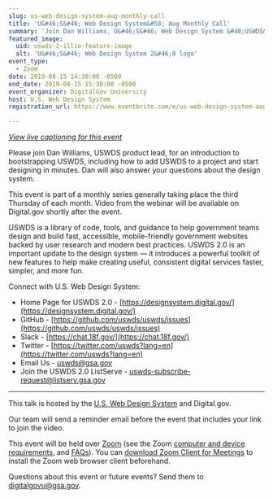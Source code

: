 ```yaml
---
slug: us-web-design-system-aug-monthly-call
title: 'U&#46;S&#46; Web Design System&#58; Aug Monthly Call'
summary: 'Join Dan Williams, U&#46;S&#46; Web Design System &#40;USWDS&#41; product lead, as he walks through the design system and answers your questions&#46; This month we’ll take a look at bootstrapping USWDS, including how to add USWDS to a project and start designing in minutes&#46;'
featured_image: 
  uid: uswds-2-illio-feature-image
  alt: 'U&#46;S&#46; Web Design System 2&#46;0 logo'
event_type: 
  - Zoom
date: 2019-08-15 14:30:00 -0500
end_date: 2019-08-15 15:30:00 -0500
event_organizer: DigitalGov University
host: U.S. Web Design System
registration_url: https://www.eventbrite.com/e/us-web-design-system-aug-monthly-call-registration-67269650335

---
```

_[View live captioning for this event](https://www.captionedtext.com/client/event.aspx?EventID=4117240&CustomerID=321)_


Please join Dan Williams, USWDS product lead, for an introduction to bootstrapping USWDS, including how to add USWDS to a project and start designing in minutes. Dan will also answer your questions about the design system.

This event is part of a monthly series generally taking place the third Thursday of each month. Video from the webinar will be available on Digital.gov shortly after the event.

USWDS is a library of code, tools, and guidance to help government teams design and build fast, accessible, mobile-friendly government websites backed by user research and modern best practices. USWDS 2.0 is an important update to the design system — it introduces a powerful toolkit of new features to help make creating useful, consistent digital services faster, simpler, and more fun.

Connect with U.S. Web Design System:

- Home Page for USWDS 2.0 - [https://designsystem.digital.gov/](https://designsystem.digital.gov/) 
- GitHub - [https://github.com/uswds/uswds/issues](https://github.com/uswds/uswds/issues) 
- Slack - [https://chat.18f.gov/](https://chat.18f.gov/) 
- Twitter - [https://twitter.com/uswds?lang=en](https://twitter.com/uswds?lang=en) 
- Email Us - [uswds@gsa.gov](mailto:uswds@gsa.gov?subject=Aug%20Monthly%20Call) 
- Join the USWDS 2.0 ListServe - [uswds-subscribe-request@listserv.gsa.gov](mailto:uswds-subscribe-request@listserv.gsa.gov) 

<hr />

This talk is hosted by the [U.S. Web Design System](https://v2.designsystem.digital.gov/) and Digital.gov. 

Our team will send a reminder email before the event that includes your link to join the video.

This event will be held over [Zoom](https://www.zoom.us/) (see the Zoom [computer and device requirements](https://support.zoom.us/hc/en-us/articles/201362023-System-Requirements-for-PC-Mac-and-Linux), and [FAQs](https://support.zoom.us/hc/en-us/sections/200277708-Frequently-Asked-Questions)). You can [download Zoom Client for Meetings](https://zoom.us/download#client_4meeting) to install the Zoom web browser client beforehand.
  
Questions about this event or future events? Send them to [digitalgovu@gsa.gov](mailto:digitalgovu@gsa.gov).
